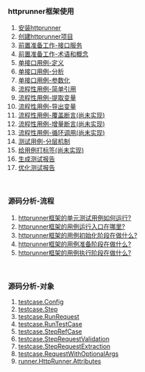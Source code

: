 
&nbsp;  
### httprunner框架使用

1. [安装httprunner](https://github.com/httprunner/httprunner/blob/master/docs/installation.md)  
2. [创建httprunner项目](https://github.com/httprunner/httprunner/blob/master/docs/user/scaffold.md)  
3. [前置准备工作-接口服务](docs/Prepare.md)
4. [前置准备工作-术语和概念](docs/Concepts.md)
5. [单接口用例-定义](docs/SingleCase.md)
6. [单接口用例-分析](docs/SingleCaseSummary.md)
7. [单接口用例-参数化](docs/ParameterCase.md)
8. [流程性用例-简单引用](docs/WorkflowCaseRef.md)
9. [流程性用例-提取变量](docs/WorkflowCaseExtract.md)
10. [流程性用例-导出变量](docs/WorkflowCaseExport.md)
11. [流程性用例-覆盖断言(尚未实现)](docs/WorkflowCaseExport.md)
12. [流程性用例-增量断言(尚未实现)](docs/WorkflowCaseExport.md)
13. [流程性用例-循环调用(尚未实现)](docs/WorkflowCaseExport.md)
14. [测试用例-分层机制](docs/LayerCase.md)
15. [给用例打标签(尚未实现)](docs/TagCase.md)
16. [生成测试报告]()
17. [优化测试报告]()


&nbsp;  
### 源码分析-流程
1. [httprunner框架的单元测试用例如何运行?](docs/RunUnittestCase.md)  
2. [httprunner框架的用例运行入口在哪里?](docs/EntryPoint.md)
3. [httprunner框架的用例初始化阶段在做什么?](docs/WhatToDoWhenInit.md)  
4. [httprunner框架的用例准备阶段在做什么?](docs/WhatToDoWhenPrepare.md)  
5. [httprunner框架的用例执行阶段在做什么?](docs/WhatToDoWhenRunTestCase.md)



&nbsp;  
### 源码分析-对象
1. [testcase.Config](docs/ObjectConfig.md)  
2. [testcase.Step](docs/ObjectStep.md)  
3. [testcase.RunRequest](docs/ObjectRunRequest.md)  
4. [testcase.RunTestCase](docs/ObjectRunTestCase.md)
5. [testcase.StepRefCase](docs/ObjectStepRefCase.md)  
6. [testcase.StepRequestValidation](docs/ObjectStepRequestValidation.md)  
7. [testcase.StepRequestExtraction](docs/ObjectStepRequestExtraction.md)  
8. [testcase.RequestWithOptionalArgs](docs/ObjectRequestWithOptionalArgs.md)  
9. [runner.HttpRunner.Attributes](docs/ClassAttributes.md)  
